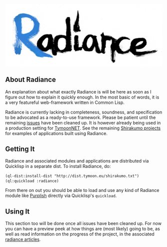 <img alt="logo" src="data/static/radiance.png" width="512" align="center"/>

About Radiance
--------------
An explanation about what exactly Radiance is will be here as soon as I figure out how to explain it quickly enough. In the most basic of words, it is a very featureful web-framework written in Common Lisp.

Radiance is currently lacking in completeness, soundness, and specification to be advocated as a ready-to-use framework. Please be patient until the remaining [issues](https://github.com/Shirakumo/radiance/issues) have been cleaned up. It is however already being used in a production setting for [TymoonNET](https://blog.tymoon.eu/). See the remaining [Shirakumo projects](https://github.com/Shirakumo) for examples of applications built using Radiance.

Getting It
----------
Radiance and associated modules and applications are distributed via Quicklisp in a separate dist. To install Radiance, do:

    (ql-dist:install-dist "http://dist.tymoon.eu/shirakumo.txt")
    (ql:quickload :radiance)

From there on out you should be able to load and use any kind of Radiance module like [Purplish](https://github.com/Shirakumo/purplish) directly via Quicklisp's `quickload`.

Using It
--------
This section too will be done once all issues have been cleaned up. For now you can have a preview peek at how things are (most likely) going to be, as well as read information on the progress of the project, in the associated [radiance articles](http://blog.tymoon.eu/tagged/radiance).
